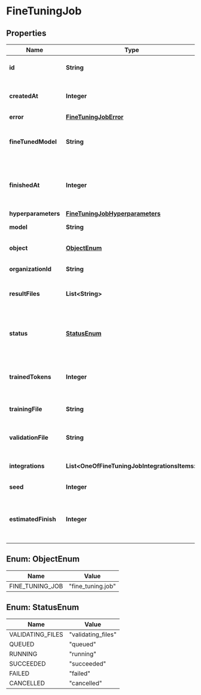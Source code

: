 # FineTuningJob

## Properties
Name | Type | Description | Notes
------------ | ------------- | ------------- | -------------
**id** | **String** | The object identifier, which can be referenced in the API endpoints. | 
**createdAt** | **Integer** | The Unix timestamp (in seconds) for when the fine-tuning job was created. | 
**error** | [**FineTuningJobError**](FineTuningJobError.md) |  | 
**fineTunedModel** | **String** | The name of the fine-tuned model that is being created. The value will be null if the fine-tuning job is still running. | 
**finishedAt** | **Integer** | The Unix timestamp (in seconds) for when the fine-tuning job was finished. The value will be null if the fine-tuning job is still running. | 
**hyperparameters** | [**FineTuningJobHyperparameters**](FineTuningJobHyperparameters.md) |  | 
**model** | **String** | The base model that is being fine-tuned. | 
**object** | [**ObjectEnum**](#ObjectEnum) | The object type, which is always \&quot;fine_tuning.job\&quot;. | 
**organizationId** | **String** | The organization that owns the fine-tuning job. | 
**resultFiles** | **List&lt;String&gt;** | The compiled results file ID(s) for the fine-tuning job. You can retrieve the results with the [Files API](/docs/api-reference/files/retrieve-contents). | 
**status** | [**StatusEnum**](#StatusEnum) | The current status of the fine-tuning job, which can be either &#x60;validating_files&#x60;, &#x60;queued&#x60;, &#x60;running&#x60;, &#x60;succeeded&#x60;, &#x60;failed&#x60;, or &#x60;cancelled&#x60;. | 
**trainedTokens** | **Integer** | The total number of billable tokens processed by this fine-tuning job. The value will be null if the fine-tuning job is still running. | 
**trainingFile** | **String** | The file ID used for training. You can retrieve the training data with the [Files API](/docs/api-reference/files/retrieve-contents). | 
**validationFile** | **String** | The file ID used for validation. You can retrieve the validation results with the [Files API](/docs/api-reference/files/retrieve-contents). | 
**integrations** | **List&lt;OneOfFineTuningJobIntegrationsItems&gt;** | A list of integrations to enable for this fine-tuning job. |  [optional]
**seed** | **Integer** | The seed used for the fine-tuning job. | 
**estimatedFinish** | **Integer** | The Unix timestamp (in seconds) for when the fine-tuning job is estimated to finish. The value will be null if the fine-tuning job is not running. |  [optional]

<a name="ObjectEnum"></a>
## Enum: ObjectEnum
Name | Value
---- | -----
FINE_TUNING_JOB | &quot;fine_tuning.job&quot;

<a name="StatusEnum"></a>
## Enum: StatusEnum
Name | Value
---- | -----
VALIDATING_FILES | &quot;validating_files&quot;
QUEUED | &quot;queued&quot;
RUNNING | &quot;running&quot;
SUCCEEDED | &quot;succeeded&quot;
FAILED | &quot;failed&quot;
CANCELLED | &quot;cancelled&quot;
